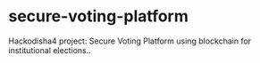 # secure-voting-platform
Hackodisha4 project: Secure Voting Platform using blockchain for institutional elections..
